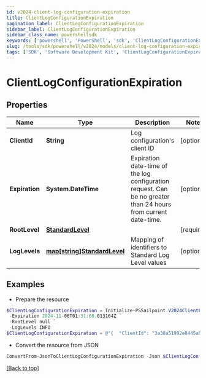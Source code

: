 ```yaml
---
id: v2024-client-log-configuration-expiration
title: ClientLogConfigurationExpiration
pagination_label: ClientLogConfigurationExpiration
sidebar_label: ClientLogConfigurationExpiration
sidebar_class_name: powershellsdk
keywords: ['powershell', 'PowerShell', 'sdk', 'ClientLogConfigurationExpiration', 'V2024ClientLogConfigurationExpiration'] 
slug: /tools/sdk/powershell/v2024/models/client-log-configuration-expiration
tags: ['SDK', 'Software Development Kit', 'ClientLogConfigurationExpiration', 'V2024ClientLogConfigurationExpiration']
---
```



# ClientLogConfigurationExpiration

## Properties

Name | Type | Description | Notes
------------ | ------------- | ------------- | -------------
**ClientId** | **String** | Log configuration's client ID | [optional] 
**Expiration** | **System.DateTime** | Expiration date-time of the log configuration request.  Can be no greater than 24 hours from current date-time. | [optional] 
**RootLevel** | [**StandardLevel**](standard-level) |  | [required]
**LogLevels** | [**map[string]StandardLevel**](standard-level) | Mapping of identifiers to Standard Log Level values | [optional] 

## Examples

- Prepare the resource
```powershell
$ClientLogConfigurationExpiration = Initialize-PSSailpoint.V2024ClientLogConfigurationExpiration  -ClientId 3a38a51992e8445ab51a549c0a70ee66 `
 -Expiration 2024-11-06T01:31:08.013164Z `
 -RootLevel null `
 -LogLevels INFO
$ClientLogConfigurationExpiration = @"{  "ClientId": "3a38a51992e8445ab51a549c0a70ee66", "Expiration": "2024-11-06T01:31:08.013164Z", "RootLevel": null, "LogLevels": "INFO" }"@
```

- Convert the resource from JSON
```powershell
ConvertFrom-JsonToClientLogConfigurationExpiration -Json $ClientLogConfigurationExpiration
```


[[Back to top]](#) 

